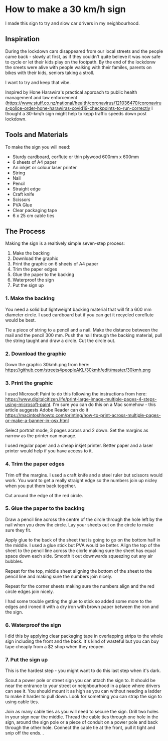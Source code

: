 # How to make a 30 km/h sign

I made this sign to try and slow car drivers in my neighbourhood. 

## Inspiration

During the lockdown cars disappeared from our local streets and the people came back - slowly at first, as if they couldn't quite believe it was now safe to cycle or let their kids play on the footpath. By the end of the lockdonw the sreets were alive with people walking with their familes, parents on bikes with their kids, seniors taking a stroll. 

I want to try and keep that vibe.

Inspired by Hone Harawira's practical approach to public health management and law enforcement  (https://www.stuff.co.nz/national/health/coronavirus/121036470/coronavirus-police-order-hone-harawiras-covid19-checkpoints-to-run-correctly I thought a 30-km/h sign might help to kepp traffic speeds down post lockdown.

## Tools and Materials
To make the sign you will need:
* Sturdy cardboard, corflute or thin plywood 600mm x 600mm
* 6 sheets of A4 paper
* An inkjet or colour laser printer
* String
* Nail
* Pencil
* Straight edge
* Craft knife
* Scissors
* PVA Glue 
* Clear packaging tape
* 6 x 25 cm cable ties

## The Process
Making the sign is a realtively simple seven-step process:

1. Make the backing
2. Download the graphic
3. Print the graphic on 6 sheets of A4 paper
4. Trim the paper edges
5. Glue the paper to the backing
6. Waterproof the sign
7. Put the sign up 

### 1. Make the backing
You need a solid but lightweight backing material that will fit a 600 mm diameter circle. I used cardboard but if you can get it recycled coreflute would be best.

Tie a piece of string to a pencil and a nail. Make the distance between the mail and the pencil 300 mm. Push the nail through the backing material, pull the string taught and draw a circle. Cut the circle out.

### 2. Download the graphic
Down the graphic 30kmh.png from here: https://github.com/streets4peopleAKL/30kmh/edit/master/30kmh.png

### 3. Print the graphic
I used Microsoft Paint to do this following the instructions from here: https://www.digitalcitizen.life/print-large-image-multiple-pages-4-steps-using-microsoft-paint. I'm sure you can do this on a Mac somehow - this article auggests Adobe Reader can do it https://macintoshhowto.com/printing/how-to-print-across-multiple-pages-or-make-a-banner-in-osx.html

Select portrait mode, 3 pages across and 2 down. Set the margins as narrow as the printer can manage.  

I used regular paper and a cheap inkjet printer. Better paper and a laser printer would help if you have access to it.

### 4. Trim the paper edges
Trim off the margins. I used a craft knife and a steel ruler but scissors would work. You want to get a really straight edge so the numbers join up nicley when you put them back together.

Cut around the edge of the red circle.

### 5. Glue the paper to the backing
Draw a pencil line across the centre of the circle through the hole left by the nail when you drew the circle. Lay your sheets out on the circle to make sure they fit.

Apply glue to the back of the sheet that is going to go on the bottom half in the middle. I used a glue stick but PVA would be better. Align the top of the sheet to the pencil line across the cicrle making sure the sheet has equal space down each side. Smooth it out downwards squeezing out any air bubbles.

Repeat for the top, middle sheet aligning the bottom of the sheet to the pencil line and making sure the numbers join nicely.

Repeat for the corner sheets making sure the numbers align and the red circle edges join nicely.

I had some trouble getting the glue to stick so added some more to the edges and ironed it with a dry iron with brown paper between the iron and the sign.

### 6. Waterproof the sign
I did this by applying clear packaging tape in overlapping strips to the whole sign including the front and the back. It's kind of wasteful but you can buy tape cheaply from a $2 shop when they reopen.

### 7. Put the sign up
This is the hardest step - you might want to do this last step when it's dark.

Scout a power pole or street sign you can attach the sign to. It should be near the entrance to your street or neighbourhood in a place where drivers can see it. You should mount it as high as you can without needing a ladder to make it harder to pull down. Look for something you can strap the sign to using cable ties.

Join as many cable ties as you will need to secure the sign. Drill two holes in your sign near the middle. Thread the cable ties through one hole in the sign, around the sign pole or a piece of conduit on a power pole and back through the other hole. Connect the cable tie at the front, pull it tight and snip off the ends. .

